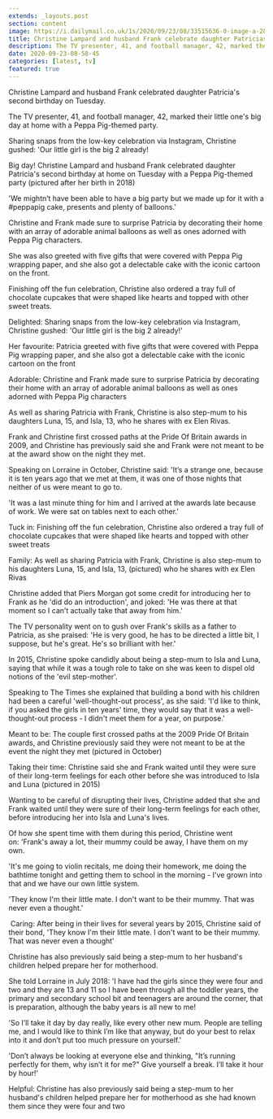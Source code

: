 ```yaml
---
extends: _layouts.post
section: content
image: https://i.dailymail.co.uk/1s/2020/09/23/08/33515636-0-image-a-28_1600847289999.jpg 
title: Christine Lampard and husband Frank celebrate daughter Patricias second birthday 
description: The TV presenter, 41, and football manager, 42, marked their little ones big day at home with a Peppa Pig-themed party, and shared snaps from the celebration via Instagram on Tuesday. 
date: 2020-09-23-08-58-45 
categories: [latest, tv] 
featured: true 
--- 
```

Christine Lampard and husband Frank celebrated daughter Patricia's second birthday on Tuesday.

The TV presenter, 41, and football manager, 42, marked their little one's big day at home with a Peppa Pig-themed party.

Sharing snaps from the low-key celebration via Instagram, Christine gushed: 'Our little girl is the big 2 already! 

Big day! Christine Lampard and husband Frank celebrated daughter Patricia's second birthday at home on Tuesday with a Peppa Pig-themed party (pictured after her birth in 2018)

'We mightn’t have been able to have a big party but we made up for it with a #peppapig cake, presents and plenty of balloons.'

Christine and Frank made sure to surprise Patricia by decorating their home with an array of adorable animal balloons as well as ones adorned with Peppa Pig characters.

She was also greeted with five gifts that were covered with Peppa Pig wrapping paper, and she also got a delectable cake with the iconic cartoon on the front.

Finishing off the fun celebration, Christine also ordered a tray full of chocolate cupcakes that were shaped like hearts and topped with other sweet treats.

Delighted: Sharing snaps from the low-key celebration via Instagram, Christine gushed: 'Our little girl is the big 2 already!'

Her favourite: Patricia greeted with five gifts that were covered with Peppa Pig wrapping paper, and she also got a delectable cake with the iconic cartoon on the front

Adorable: Christine and Frank made sure to surprise Patricia by decorating their home with an array of adorable animal balloons as well as ones adorned with Peppa Pig characters

As well as sharing Patricia with Frank, Christine is also step-mum to his daughters Luna, 15, and Isla, 13, who he shares with ex Elen Rivas. 

Frank and Christine first crossed paths at the Pride Of Britain awards in 2009, and Christine has previously said she and Frank were not meant to be at the award show on the night they met.

Speaking on Lorraine in October, Christine said: 'It’s a strange one, because it is ten years ago that we met at them, it was one of those nights that neither of us were meant to go to.

'It was a last minute thing for him and I arrived at the awards late because of work. We were sat on tables next to each other.'

Tuck in: Finishing off the fun celebration, Christine also ordered a tray full of chocolate cupcakes that were shaped like hearts and topped with other sweet treats

Family: As well as sharing Patricia with Frank, Christine is also step-mum to his daughters Luna, 15, and Isla, 13, (pictured) who he shares with ex Elen Rivas

Christine added that Piers Morgan got some credit for introducing her to Frank as he 'did do an introduction', and joked: 'He was there at that moment so I can’t actually take that away from him.'

The TV personality went on to gush over Frank's skills as a father to Patricia, as she praised: 'He is very good, he has to be directed a little bit, I suppose, but he's great. He's so brilliant with her.' 

In 2015, Christine spoke candidly about being a step-mum to Isla and Luna, saying that while it was a tough role to take on she was keen to dispel old notions of the 'evil step-mother'.

Speaking to The Times she explained that building a bond with his children had been a careful 'well-thought-out process', as she said: 'I'd like to think, if you asked the girls in ten years' time, they would say that it was a well-thought-out process - I didn't meet them for a year, on purpose.'

Meant to be: The couple first crossed paths at the 2009 Pride Of Britain awards, and Christine previously said they were not meant to be at the event the night they met (pictured in October)

Taking their time: Christine said she and Frank waited until they were sure of their long-term feelings for each other before she was introduced to Isla and Luna (pictured in 2015)

Wanting to be careful of disrupting their lives, Christine added that she and Frank waited until they were sure of their long-term feelings for each other, before introducing her into Isla and Luna's lives. 

Of how she spent time with them during this period, Christine went on: 'Frank's away a lot, their mummy could be away, I have them on my own. 

'It's me going to violin recitals, me doing their homework, me doing the bathtime tonight and getting them to school in the morning - I've grown into that and we have our own little system.

'They know I'm their little mate. I don't want to be their mummy. That was never even a thought.'   

 Caring: After being in their lives for several years by 2015, Christine said of their bond, 'They know I'm their little mate. I don't want to be their mummy. That was never even a thought'

Christine has also previously said being a step-mum to her husband's children helped prepare her for motherhood.

She told Lorraine in July 2018: 'I have had the girls since they were four and two and they are 13 and 11 so I have been through all the toddler years, the primary and secondary school bit and teenagers are around the corner, that is preparation, although the baby years is all new to me! 

'So I’ll take it day by day really, like every other new mum. People are telling me, and I would like to think I’m like that anyway, but do your best to relax into it and don’t put too much pressure on yourself.'

'Don’t always be looking at everyone else and thinking, "It’s running perfectly for them, why isn’t it for me?" Give yourself a break. I’ll take it hour by hour!' 

Helpful: Christine has also previously said being a step-mum to her husband's children helped prepare her for motherhood as she had known them since they were four and two

